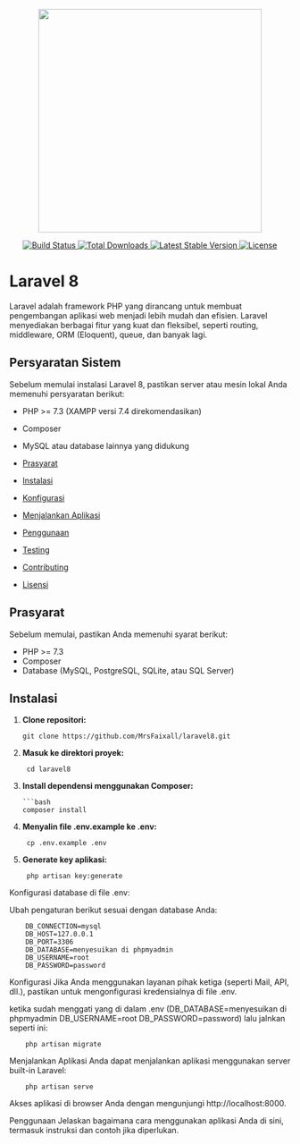 <p align="center">
  <a href="https://laravel.com" target="_blank">
    <img src="https://raw.githubusercontent.com/laravel/art/master/logo-lockup/5%20SVG/2%20CMYK/1%20Full%20Color/laravel-logolockup-cmyk-red.svg" width="400">
  </a>
</p>

<p align="center">
  <a href="https://travis-ci.org/laravel/framework">
    <img src="https://travis-ci.org/laravel/framework.svg" alt="Build Status">
  </a>
  <a href="https://packagist.org/packages/laravel/framework">
    <img src="https://img.shields.io/packagist/dt/laravel/framework" alt="Total Downloads">
  </a>
  <a href="https://packagist.org/packages/laravel/framework">
    <img src="https://img.shields.io/packagist/v/laravel/framework" alt="Latest Stable Version">
  </a>
  <a href="https://packagist.org/packages/laravel/framework">
    <img src="https://img.shields.io/packagist/l/laravel/framework" alt="License">
  </a>
</p>

# Laravel 8

Laravel adalah framework PHP yang dirancang untuk membuat pengembangan aplikasi web menjadi lebih mudah dan efisien. Laravel menyediakan berbagai fitur yang kuat dan fleksibel, seperti routing, middleware, ORM (Eloquent), queue, dan banyak lagi.

## Persyaratan Sistem

Sebelum memulai instalasi Laravel 8, pastikan server atau mesin lokal Anda memenuhi persyaratan berikut:

- PHP >= 7.3 (XAMPP versi 7.4 direkomendasikan)
- Composer
- MySQL atau database lainnya yang didukung

- [Prasyarat](#prasyarat)
- [Instalasi](#instalasi)
- [Konfigurasi](#konfigurasi)
- [Menjalankan Aplikasi](#menjalankan-aplikasi)
- [Penggunaan](#penggunaan)
- [Testing](#testing)
- [Contributing](#contributing)
- [Lisensi](#lisensi)

## Prasyarat

Sebelum memulai, pastikan Anda memenuhi syarat berikut:

- PHP >= 7.3
- Composer
- Database (MySQL, PostgreSQL, SQLite, atau SQL Server)

## Instalasi

1. **Clone repositori:**

       git clone https://github.com/MrsFaixall/laravel8.git

3. **Masuk ke direktori proyek:**

        cd laravel8
4. **Install dependensi menggunakan Composer:**

       ```bash
       composer install

5. **Menyalin file .env.example ke .env:**

        cp .env.example .env

4. **Generate key aplikasi:**

        php artisan key:generate
Konfigurasi database di file .env:


Ubah pengaturan berikut sesuai dengan database Anda:


        DB_CONNECTION=mysql
        DB_HOST=127.0.0.1
        DB_PORT=3306
        DB_DATABASE=menyesuikan di phpmyadmin
        DB_USERNAME=root
        DB_PASSWORD=password
Konfigurasi
Jika Anda menggunakan layanan pihak ketiga (seperti Mail, API, dll.), pastikan untuk mengonfigurasi kredensialnya di file .env.

ketika sudah menggati yang di dalam .env (DB_DATABASE=menyesuikan di phpmyadmin
        DB_USERNAME=root
        DB_PASSWORD=password) lalu jalnkan seperti ini:

        php artisan migrate
Menjalankan Aplikasi
Anda dapat menjalankan aplikasi menggunakan server built-in Laravel:

        php artisan serve
Akses aplikasi di browser Anda dengan mengunjungi http://localhost:8000.

Penggunaan
Jelaskan bagaimana cara menggunakan aplikasi Anda di sini, termasuk instruksi dan contoh jika diperlukan.
